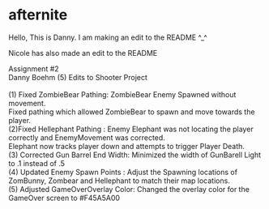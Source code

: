 # afternite
Hello, This is Danny. I am making an edit to the README ^_^

Nicole has also made an edit to the README

Assignment #2<br>
Danny Boehm (5) Edits to Shooter Project<br><br>
(1) Fixed ZombieBear Pathing: ZombieBear Enemy Spawned without movement. <br>
Fixed pathing which allowed ZombieBear to spawn and move towards the player.<br>
(2)Fixed Hellephant Pathing : Enemy Elephant was not locating the player correctly and EnemyMovement was corrected. <br>
Elephant now tracks player down and attempts to trigger Player Death.<br>
(3) Corrected Gun Barrel End Width: Minimized the width of GunBarell Light to .1 instead of .5<br>
(4) Updated Enemy Spawn Points : Adjust the Spawning locations of ZomBunny, Zombear and Hellephant to match their map locations.<br>
(5) Adjusted GameOverOverlay Color: Changed the overlay color for the GameOver screen to #F45A5A00<br>
